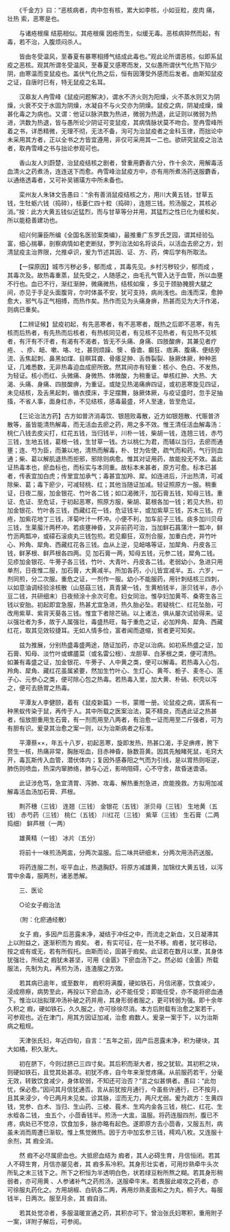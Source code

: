 <!-- { "loadSidebar": true } -->
　　《千金方》曰：“恶核病者，肉中忽有核，累大如李核，小如豆粒，皮肉 痛，壮热 索，恶寒是也。

　　与诸疮根瘰 结筋相似。其疮根瘰 因疮而生，似缓无毒。恶核病猝然而起，有毒，若不治，入腹烦闷杀人。

　　皆由冬受温风，至春夏有暴寒相搏气结成此毒也。”观此论所谓恶核，似即系鼠疫之恶核。观其所谓冬受温风，至春夏又感寒而发，又似愚所谓伏气化热下陷少阴，由寒温而变鼠疫也。盖伏气化热之后，恒有因薄受外感而后发者。由斯知鼠疫之证，自唐时已有，特无鼠疫之名耳。

　　汉皋友人冉雪峰《鼠疫问题解决》，谓水不济火则为阳燥，火不蒸水则又为阴燥，火衰不交于水固为阴燥，水凝自不与火交亦为阴燥。鼠疫之病，阴凝成燥，燥甚化毒之为病也。又谓：他证以脉洪数为热进，微弱为热退，此证则以微弱为热进，洪数为热退，皆与愚所论少阴证可变鼠疫，其病情脉状莫不吻合。至冉雪峰所着之书，详悉精微，无理不彻，无法不备，洵可为治鼠疫者之金科玉律，而拙论中未采用其方者，正以全书之方皆宜遵用，非仅可采用其一二也。欲研究鼠疫之治法者，取冉雪峰之书与拙论参观可也。

　　香山友人刘蔚楚，治鼠疫结核之剧者，曾重用麝香六分，作十余次，用解毒活血清火之药煮汤，连连送下而愈。冉雪峰治鼠疫方中，亦有用所煮汤药送服麝香，以通络透毒者，又可补吴锡璜方中所未备也。

　　栾州友人朱钵文告愚曰：“余有善消鼠疫结核之方，用川大黄五钱，甘草五钱，生牡蛎六钱（捣碎），栝蒌仁四十粒（捣碎），连翘三钱。煎汤服之，其核必消。”按：此方大黄五钱似近猛烈，而与甘草等分并用，其猛烈之性已化为缓和矣，所以能稳善建功也。

　　绍兴何廉臣所编《全国名医验案类编》，最推重广东罗氏芝园，谓其经验弘富，细心揣摹，剖察病情如老吏断狱，罗列治法如名将谈兵，以活血去瘀之方，划清鼠疫主治界限，允推卓识，爰为节述其因、证、方、药，俾后学有所取法。

　　【一探原因】城市污秽必多，郁而成 ，其毒先见。乡村污秽较少，郁而成 ，其毒次及。故热毒重蒸，鼠先受之，人随感之，由毛孔气管入达于血管，所以血壅不行也。血已不行，渐红渐肿，微痛微热，结核如瘰 ，多见于颈胁腌膀大腿之间，亦见于手足头面腹背，尔时体虽不安，犹可支持，病尚浅也。由浅而深，愈肿愈大，邪气与正气相搏，而热作矣。热作而见为头痛身痹，热甚而见为大汗作渴，则病已重矣。

　　【二辨证候】鼠疫初起，有先恶寒者，有不恶寒者，既热之后即不恶寒，有先核而后热者，有先热而后核者，有热核同见者，有见核不见热者，有见热不见核者，有汗有不汗者，有渴有不渴者，皆无不头痛、身痛、四肢酸痹，其兼见者疗疮、 、疹、衄、嗽、咯、吐，甚则烦躁、懊 、昏谵、癫狂、痞满、腹痛、便结旁流、舌焦起刺、鼻黑如煤、目瞑耳聋、骨痿足肿、舌唇裂裂、脉厥体厥，种种恶证，几难悉数，无非热毒迫血成瘀所致。然其间亦有轻重：核小、色白、不发热，为轻证。核小而红、头微痛、身微热、体微酸，为稍重证。单核红肿、大热、大渴、头痛、身痛、四肢酸痹，为重证。或陡见热渴痛痹四证，或初恶寒旋见四证，未见结核，及舌黑起刺，循衣摸床，手足摆舞，脉厥体厥，与疫证盛时，忽手足抽搐，不省人事，面身红赤，不见结核，感毒最盛，坏人至速，皆至危证。

　　【三论治法方药】古方如普济消毒饮、银翘败毒散，近方如银翘散、代赈普济散等，虽皆能清热解毒，而无活血去瘀之药，用之多不效。惟王清任活血解毒汤：桃仁八钱去皮尖打，红花五钱，当归钱半，川朴一钱，柴胡一钱，连翘三钱，赤芍三钱，生地五钱，葛根一钱，生甘草一钱。方以桃仁为君，而辅以当归，去瘀而通壅；连、芍为臣，而兼以地，清热而解毒，朴、甘为佐使，疏气而和药，气行则血通；柴、葛以解肌退热而拒邪，邪除则病愈。惟其对证用药，故能投无不效。盖此证热毒本也，瘀血标也，而标实与本同重。故标本未甚者，原方可愈。标本已甚者，传表宜加白虎；传里宜加承气；毒甚宜加羚、犀。如连进后，汗出热清，可减除柴、葛；毒下瘀少，可减轻桃、红；其他当随证加减。轻证照原方一服。稍重证，日夜二服，加金银花、竹叶各二钱；如口渴微汗，加石膏五钱，知母三钱。重证、危证、至危证，于初起恶寒，照原方服，柴胡、葛根各加一钱；若见大热，初加金银花、竹叶各三钱，西藏红花一钱，危证钱半，或加紫草三钱，苏木三钱。疔疮，加紫花地丁三钱，洋菊叶汁一杯冲。小便不利，加车前子三钱。痰多加川贝母三钱，生莱菔汁两杯冲。若痰壅神昏，又非前药可治，当加鲜石菖蒲汁一瓢冲，鲜竹沥两瓢冲，或礞石滚痰丸三钱包煎。若见癫狂，双剂合服，加重白虎，并竹叶心、羚角、犀角、西藏红花各三钱。血从上逆，见衄咯等证，加犀角、丹皮各三钱，鲜茅根、鲜芦根各四两。见 加石膏一两，知母五钱，元参二钱，犀角二钱。见疹加金银花、牛蒡子各三钱，竹叶、大青叶、丹皮各二钱。老弱幼小，急进只用单剂，日夜惟二服，加石膏，大黄减半。所加各药，小儿皆宜减半。五、六岁，一剂同煎，分二次服。重危之证，一剂作一服。幼小不能服药，用针刺结核三四刺，以如意油调经验涂核散（山慈菇三钱，真青黛一钱，生黄柏钱半，浙贝钱半，赤小豆二钱，共研细末）日夜频涂十余次可愈。妇女同治。惟孕妇加黄芩、桑寄生各三钱以安胎。初起即宜急服，热甚尤宜急进，热久胎必坠。若疑桃仁、红花坠胎，可改用紫草、紫背天葵各三钱。惟宜下者除芒硝。以上诸法，俱从屡次试验得来。证以强壮者为多，故于人属强壮，毒盛热旺，每于重危之证，必加羚角、犀角、西藏红花，取其见效较捷耳。无如人情多俭，富者闻而退缩，贫者更可知矣。

　　兹为推展，分别热盛毒盛两途，随证加药，亦足以治病。如初系热盛之证，加石膏、知母、淡竹叶或螺靥菜（或名雷公根）、龙胆草、白茅根之类，便可清热。如兼有毒盛之证，加金银花、牛蒡子、人中黄之类，便可以解毒。若热毒入心包，羚角、犀角、藏红花虽属紧要，然加生竹叶心、生灯心、黄芩、栀子、麦冬心、莲子心、元参心之类，便可除心包之热毒。若热毒入里，加大黄、朴硝、枳壳以泻之，便可去肠胃之热毒。

　　平潭友人李健颐，着有《鼠疫新篇》一书，蒙赠一册。论鼠疫之病，谓系有一种黑蚁传染于鼠，再传于人。其中所载之医案治法，莫不精良，而遇此证之热甚者，恒放胆重用生石膏，有一剂而用至八两者，有治愈一证而用至二斤强者，可为有胆有识。爰录其治愈之案一则，以为治斯病者之标准。

　　平潭蔡××，年五十八岁，初起恶寒，旋即发热，热甚口渴，手足痹疼，胯下赘生一核，热痛非常，胸胀呕血，目赤神昏，脉数苔黄。因其先触睹死鼠，毛窍大开，毒瓦斯传入血管，潜伏体内；复因外感春阳之气而为引线，是以胃热则呕逆，肺伤则喷血，热深内窜肺络，肺与心近，影响阻碍，心不守舍，故昏迷谵语。

　　此证涉危笃，急宜清胃、泻肺、攻毒、解热重剂急进，庶能挽救。方拟用加减解毒活血汤加石膏、芦根。

　　荆芥穗（三钱） 连翘（三钱） 金银花（五钱） 浙贝母（三钱） 生地黄（五钱） 赤芍药（三钱） 桃仁（五钱） 川红花（三钱） 紫草（三钱） 生石膏（二两捣细） 鲜芦根（一两）

　　雄黄精（一钱） 冰片（五分）

　　将前十一味煎汤两盅，分两次温服。后二味共研细末，分两次用汤药送服。

　　将药连服二剂，呕平血止，热退胸舒。将原方减雄黄，加锦纹大黄五钱，以泻胃中余毒，服两剂，诸恙悉解。

　　三、医论

　　○论女子瘕治法

　　（附：化瘀通经散）

　　女子 瘕，多因产后恶露未净，凝结于冲任之中，而流走之新血，又日凝滞其上以附益之，遂渐积而为 瘕矣。 者，有实可征，在一处不移。瘕者，犹可移动，按之或有或无，若有所假托。由斯而论，固甚于瘕矣。此证若在数月以里，其身体犹强壮，所结之 瘕犹未甚坚，可用《金匮》下瘀血汤下之。然必如《金匮》所载服法，先制为丸，再煎为汤，连渣服之方效。

　　若其病已逾年，或至数年， 瘕积将满腹，硬如铁石，月信闭塞，饮食减少，浸成痨瘵，病势至此，再投以下瘀血汤，必不能任受；即能任受，亦不能将瘀血通下。惟治以拙拟理冲汤补破之药并用，其身形弱者服之，更可转弱为强。即十余年久积之 瘕，硬如铁石，久久服之，亦可徐徐尽消。本方后附载有治愈之案若干，可参观也。近在津门，用其方因证加减，治愈 瘕数人。爰录一案于下，以为治斯病之粗规。

　　天津张氏妇，年近四旬，自言：“五年之前，因产后恶露未净，积为硬块，其大如橘，积久渐大。

　　初在脐下，今则过脐已三四寸矣。其后积而渐大者，按之犹软。其初积之块，则硬如铁石，且觉其处甚凉。初犹不疼，自今年来渐觉疼痛。从前服药若干，分毫无效，转致饮食减少，身体软弱，不知还可治否？”言之似甚惧者。愚曰：“此勿忧，保必愈。”因问其月信犹通否。言从前犹按月通行，今虽些许通行，已不按月，且其来浸少，今已两月未见矣。诊其脉，涩而无力，两尺尤弱。爰为疏方：生黄四钱，党参、白术、当归、生山药、三棱、莪术、生鸡内金各三钱，桃仁、红花、生水蛭各二钱， 虫五个，小茴香钱半。煎汤一大盅，温服。将药连服四剂，腹已不疼，病处已不觉凉，饮食加多，脉亦略有起色。遂即原方去小茴香，又服五剂，病虽未消而周遭已渐软。惟上焦觉微热。因于方中加玄参三钱，樗鸡八枚。又连服十余剂，其 瘕全消。

　　然 瘕不必尽属瘀血也。大抵瘀血结为 瘕者，其人必碍生育，月信恒闭。若其人不碍生育，月信亦屡见者，其 瘕多系冷积。其身形壮实者，可用炒熟牵牛头次所轧之末三钱下之。所下之积恒为半透明白色，状若绿豆粉所熬之糊。若其身形稍弱者，亦可用黄 、人参诸补气之药煎汤，送服牵牛末。若畏服此峻攻之药者，亦可徐服丸药化之。方用胡椒、白矾各二两，再用炒熟麦面和之为丸，桐子大。每服钱半，日两次。服至月余，其 瘕自消。

　　若其处觉凉者，多服温暖宣通之药，其积亦可下。曾治张氏妇寒积，重用附子一案，详附子解后，可参阅。

